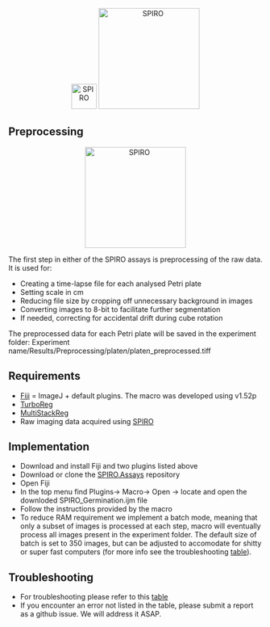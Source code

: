 <p align="center">
  <img src="https://github.com/AlyonaMinina/Files_for_SPIRO_reps/blob/master/SPIRO.Hardware%20files/SPIRO%20logo.jpg?raw=true" height="50" title="SPIRO">
  <img src="https://github.com/AlyonaMinina/Files_for_SPIRO_reps/blob/master/SPIRO.Assays%20files/SPIRO%20text%20logo.png?raw=true" width="200" title="SPIRO">
</p>

## Preprocessing</b>
<p align="center">
  <img src="https://github.com/AlyonaMinina/Files_for_SPIRO_reps/blob/master/SPIRO.Assays%20files/preprocessing-v2-reduced-size.gif?raw=true" height="200" title="SPIRO">
<br>

The first step in either of the SPIRO assays is preprocessing of the raw data. It is used for:
- Creating a time-lapse file for each analysed Petri plate
- Setting scale in cm
- Reducing file size by cropping off unnecessary background in images
- Converting images to 8-bit to facilitate further segmentation
- If needed, correcting for accidental drift during cube rotation

The preprocessed data for each Petri plate will be saved in the experiment folder: Experiment name/Results/Preprocessing/plate<i>n</i>/plate<i>n</i>_preprocessed.tiff




## Requirements

- [Fiji](https://imagej.net/Fiji/Downloads) = ImageJ + default plugins. The macro was developed using v1.52p
- [TurboReg](http://bigwww.epfl.ch/thevenaz/turboreg/)
- [MultiStackReg](http://bradbusse.net/downloads.html)
- Raw imaging data acquired using <a href="https://www.alyonaminina.org/spiro">SPIRO</a>

## Implementation

- Download and install Fiji and two plugins listed above
- Download or clone the <a href="https://github.com/jiaxuanleong/SPIRO.Assays">SPIRO.Assays</a> repository 
- Open Fiji
- In the top menu find Plugins-> Macro-> Open -> locate and open the downloded SPIRO_Germination.ijm file
- Follow the instructions provided by the macro
- To reduce RAM requirement we implement a batch mode, meaning that only a subset of images is processed at each step, macro will eventually process all images present in the experiment folder. The default size of batch is set to 350 images, but can be adjusted to accomodate for shitty or super fast computers (for more info see the troubleshooting <a href="https://github.com/AlyonaMinina/Files_for_SPIRO_reps/blob/master/SPIRO.Assays%20files/Preprocessing%20troubleshooting.md">table</a>).

## Troubleshooting
- For troubleshooting please refer to this <a href="https://github.com/AlyonaMinina/Files_for_SPIRO_reps/blob/master/SPIRO.Assays%20files/Preprocessing%20troubleshooting.md">table</a>
- If you encounter an error not listed in the table, please submit a report as a github issue. We will address it ASAP.
